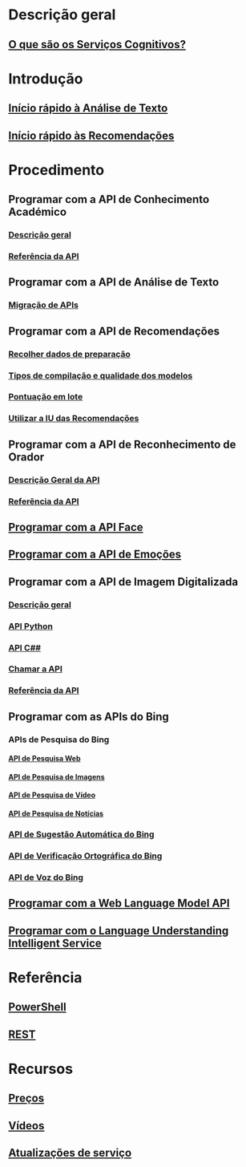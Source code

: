 
# Descrição geral
## [O que são os Serviços Cognitivos?](https://azure.microsoft.com/services/cognitive-services/)
# Introdução
## [Início rápido à Análise de Texto](cognitive-services-text-analytics-quick-start.md)
## [Início rápido às Recomendações](cognitive-services-recommendations-quick-start.md)

# Procedimento
## Programar com a API de Conhecimento Académico
### [Descrição geral](https://www.microsoft.com/cognitive-services/en-us/academic-knowledge-api/documentation/overview)
### [Referência da API](https://dev.projectoxford.ai/docs/services/56332331778daf02acc0a50b/operations/565d9001ca73072048922d97)

## Programar com a API de Análise de Texto
### [Migração de APIs](cognitive-services-text-analytics-api-migration.md)
## Programar com a API de Recomendações
### [Recolher dados de preparação](cognitive-services-recommendations-collecting-data.md)
### [Tipos de compilação e qualidade dos modelos](cognitive-services-recommendations-buildtypes.md)
### [Pontuação em lote](cognitive-services-recommendations-batch-scoring.md)
### [Utilizar a IU das Recomendações](cognitive-services-recommendations-ui-intro.md)

## Programar com a API de Reconhecimento de Orador
### [Descrição Geral da API](https://www.microsoft.com/cognitive-services/en-us/speaker-recognition-api/documentation)
### [Referência da API](https://dev.projectoxford.ai/docs/services/563309b6778daf02acc0a508/operations/5645c3271984551c84ec6797)
## [Programar com a API Face](https://www.microsoft.com/cognitive-services/en-us/face-api/documentation/overview)
## [Programar com a API de Emoções](https://www.microsoft.com/cognitive-services/en-us/emotion-api/documentation)

## Programar com a API de Imagem Digitalizada
### [Descrição geral](https://www.microsoft.com/cognitive-services/en-us/computer-vision-api/documentation)
### [API Python](https://www.microsoft.com/cognitive-services/en-us/computer-vision-api/documentation/getstarted/getstartedwithpython)
### [API C##](https://www.microsoft.com/cognitive-services/en-us/computer-vision-api/documentation/getstarted/getstartedvisionapiforwindows)
### [Chamar a API](https://www.microsoft.com/cognitive-services/en-us/Computer-Vision-API/documentation/vision-api-how-to-topics/HowToCallVisionAPI)
### [Referência da API](https://dev.projectoxford.ai/docs/services/56f91f2d778daf23d8ec6739/operations/56f91f2e778daf14a499e1fa)

## Programar com as APIs do Bing
### APIs de Pesquisa do Bing
#### [API de Pesquisa Web](https://www.microsoft.com/cognitive-services/en-us/bing-web-search-api/documentation)
#### [API de Pesquisa de Imagens](https://www.microsoft.com/cognitive-services/en-us/bing-image-search-api/documentation)
#### [API de Pesquisa de Vídeo](https://www.microsoft.com/cognitive-services/en-us/bing-video-search-api/documentation)
#### [API de Pesquisa de Notícias](https://www.microsoft.com/cognitive-services/en-us/bing-news-search-api/documentation)
### [API de Sugestão Automática do Bing](https://www.microsoft.com/cognitive-services/en-us/bing-autosuggest-api/documentation)
### [API de Verificação Ortográfica do Bing](https://www.microsoft.com/cognitive-services/en-us/bing-spell-check-api/documentation)
### [API de Voz do Bing](https://www.microsoft.com/cognitive-services/en-us/speech-api/documentation/overview)

## [Programar com a Web Language Model API](https://www.microsoft.com/cognitive-services/en-us/web-language-model-api/documentation)
## [Programar com o Language Understanding Intelligent Service](https://www.luis.ai/Help/)

# Referência
## [PowerShell](/powershell/resourcemanager/azurerm.cognitiveservices/v0.4.1/azurerm.cognitiveservices)
## [REST](https://docs.microsoft.com/rest/api/cognitiveservices/)

# Recursos 
## [Preços](https://azure.microsoft.com/pricing/details/cognitive-services/)
## [Vídeos](https://azure.microsoft.com/documentation/videos/index/?services=cognitive-services)
## [Atualizações de serviço](https://azure.microsoft.com/updates/?product=cognitive-services)


<!--HONumber=Dec16_HO1-->


